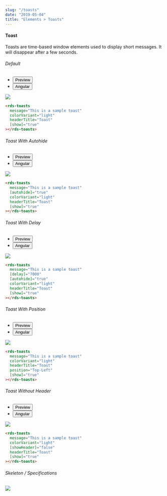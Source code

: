 ```yaml
---
slug: "/toasts"
date: "2019-05-04"
title: "Elements > Toasts"
---
```


<!-- CSS only -->
<link href="https://cdn.jsdelivr.net/npm/bootstrap@5.1.3/dist/css/bootstrap.min.css" rel="stylesheet" integrity="sha384-1BmE4kWBq78iYhFldvKuhfTAU6auU8tT94WrHftjDbrCEXSU1oBoqyl2QvZ6jIW3" crossorigin="anonymous">
<link rel="stylesheet" href="../../../../../../../raaghu/src/assets/css/style-elements.css">
<link rel="stylesheet" href="../../../../../../../raaghu/src/assets/css/main.css">

#### Toast

<p class="checkbox-def">Toasts are time-based window elements used to display short messages. It will disappear after a few seconds.</p>


<section class="py-4">
    <h6>Default</h6>
    <div class="py-3">
      <div class="cust-tabs">
        <ul class="nav nav-tabs" id="myTab" role="tablist">
          <li class="nav-item" role="presentation">
            <button class="nav-link active" id="PreviewPosition-tab" data-bs-toggle="tab" data-bs-target="#PreviewPosition" type="button" role="tab" aria-controls="PreviewPosition" aria-selected="true">Preview </button>
          </li>
          <li class="nav-item" role="presentation">
            <button class="nav-link" id="AngularPosition-tab" data-bs-toggle="tab" data-bs-target="#AngularPosition" type="button" role="tab" aria-controls="AngularPosition" aria-selected="false"><i class="bi bi-code-slash" style="font-size:1.0rem"></i>Angular</button>
          </li>
        </ul>
      </div>
      <div class="tab-content card border" id="myTabContent">
        <div class="tab-pane fade show active" id="PreviewPosition" role="tabpanel" aria-labelledby="PreviewPosition-tab">
          <div class="contents p-5">
             <div class="row">
                <div class="col-md-12">
                  <img src="images/toast.png" class="img-fluid">
                </div>                 
              </div>
            </div>
        </div>
        <div class="tab-pane fade show" id="AngularPosition" role="tabpanel" aria-labelledby="AngularPosition-tab">
          <div class="contents bg-code">
<div class="row  m-0 p-4">

```html
<rds-toasts
  message="This is a sample toast"
  colorVariant="light"
  headerTitle="Toast"
  [show]="true"
></rds-toasts>
```

</div>
          </div>
        </div>
      </div>
    </div>
  </section>

  <section class="py-4">
    <h6>Toast With Autohide</h6>
    <div class="py-3">
      <div class="cust-tabs">
        <ul class="nav nav-tabs" id="myTab" role="tablist">
          <li class="nav-item" role="presentation">
            <button class="nav-link active" id="PreviewToast-tab" data-bs-toggle="tab" data-bs-target="#PreviewToast" type="button" role="tab" aria-controls="PreviewToast" aria-selected="true">Preview </button>
          </li>
          <li class="nav-item" role="presentation">
            <button class="nav-link" id="AngularToast-tab" data-bs-toggle="tab" data-bs-target="#AngularToast" type="button" role="tab" aria-controls="AngularToast" aria-selected="false"><i class="bi bi-code-slash" style="font-size:1.0rem"></i>Angular</button>
          </li>
        </ul>
      </div>
      <div class="tab-content card border" id="myTabContent">
        <div class="tab-pane fade show active" id="PreviewToast" role="tabpanel" aria-labelledby="PreviewToast-tab">
          <div class="contents p-5">
              <div class="row">
                 <div class="col-md-12">
                     <img src="images/toast.png" class="img-fluid">
                 </div>                
                </div>
             </div>
        </div>
        <div class="tab-pane fade show" id="AngularToast" role="tabpanel" aria-labelledby="AngularToast-tab">
          <div class="contents bg-code">
<div class="row  m-0 p-4">

```html
<rds-toasts
  message="This is a sample toast"
  [autohide]="true"
  colorVariant="light"
  headerTitle="Toast"
  [show]="true"
></rds-toasts>
```

</div>
          </div>
        </div>
      </div>
    </div>
  </section>


  <section class="py-4">
    <h6>Toast With Delay</h6>
    <div class="py-3">
      <div class="cust-tabs">
        <ul class="nav nav-tabs" id="myTab" role="tablist">
          <li class="nav-item" role="presentation">
            <button class="nav-link active" id="PreviewAction2-tab" data-bs-toggle="tab" data-bs-target="#PreviewAction2" type="button" role="tab" aria-controls="PreviewAction2" aria-selected="true">Preview </button>
          </li>
          <li class="nav-item" role="presentation">
            <button class="nav-link" id="AngularAction2-tab" data-bs-toggle="tab" data-bs-target="#AngularAction2" type="button" role="tab" aria-controls="AngularAction2" aria-selected="false"><i class="bi bi-code-slash" style="font-size:1.0rem"></i>Angular</button>
          </li>
        </ul>
      </div>
      <div class="tab-content card border" id="myTabContent">
        <div class="tab-pane fade show active" id="PreviewAction2" role="tabpanel" aria-labelledby="PreviewAction2-tab">
          <div class="contents bg-light p-5">
            <div class="row">
             <img src="images/toast.png" class="img-fluid w-50">
               </div>
           </div>
        </div>
        <div class="tab-pane fade show" id="AngularAction2" role="tabpanel" aria-labelledby="AngularAction2-tab">
          <div class="contents bg-code">
<div class="row  m-0 p-4">

```html
<rds-toasts
  message="This is a sample toast"
  [delay]="7000"
  [autohide]="true"
  colorVariant="light"
  headerTitle="Toast"
  [show]="true"
></rds-toasts>
```

</div>
          </div>
        </div>
      </div>
    </div>
  </section>

 <section class="py-4">
    <h6>Toast With Position</h6>
    <div class="py-3">
      <div class="cust-tabs">
        <ul class="nav nav-tabs" id="myTab" role="tablist">
          <li class="nav-item" role="presentation">
            <button class="nav-link active" id="PreviewAction3-tab" data-bs-toggle="tab" data-bs-target="#PreviewAction3" type="button" role="tab" aria-controls="PreviewAction3" aria-selected="true">Preview </button>
          </li>
          <li class="nav-item" role="presentation">
            <button class="nav-link" id="AngularAction3-tab" data-bs-toggle="tab" data-bs-target="#AngularAction3" type="button" role="tab" aria-controls="AngularAction3" aria-selected="false"><i class="bi bi-code-slash" style="font-size:1.0rem"></i>Angular</button>
          </li>
        </ul>
      </div>
      <div class="tab-content card border" id="myTabContent">
        <div class="tab-pane fade show active" id="PreviewAction3" role="tabpanel" aria-labelledby="PreviewAction3-tab">
          <div class="contents bg-light p-5">
            <div class="row">
             <img src="images/toast.png" class="w-50">
               </div>
           </div>
        </div>
        <div class="tab-pane fade show" id="AngularAction3" role="tabpanel" aria-labelledby="AngularAction3-tab">
          <div class="contents bg-code">
<div class="row  m-0 p-4">

```html
<rds-toasts
  message="This is a sample toast"
  colorVariant="light"
  headerTitle="Toast"
  position="Top-Left"
  [show]="true"
></rds-toasts>
```

</div>
          </div>
        </div>
      </div>
    </div>
  </section>

 <section class="py-4">
    <h6>Toast Without Header</h6>
    <div class="py-3">
      <div class="cust-tabs">
        <ul class="nav nav-tabs" id="myTab" role="tablist">
          <li class="nav-item" role="presentation">
            <button class="nav-link active" id="PreviewAction4-tab" data-bs-toggle="tab" data-bs-target="#PreviewAction4" type="button" role="tab" aria-controls="PreviewAction4" aria-selected="true">Preview </button>
          </li>
          <li class="nav-item" role="presentation">
            <button class="nav-link" id="AngularAction4-tab" data-bs-toggle="tab" data-bs-target="#AngularAction4" type="button" role="tab" aria-controls="AngularAction4" aria-selected="false"><i class="bi bi-code-slash" style="font-size:1.0rem"></i>Angular</button>
          </li>
        </ul>
      </div>
      <div class="tab-content card border" id="myTabContent">
        <div class="tab-pane fade show active" id="PreviewAction4" role="tabpanel" aria-labelledby="PreviewAction4-tab">
          <div class="contents bg-light p-5">
            <div class="row">
             <img src="images/toast-without-header.png" class="w-50">
               </div>
           </div>
        </div>
        <div class="tab-pane fade show" id="AngularAction4" role="tabpanel" aria-labelledby="AngularAction4-tab">
          <div class="contents bg-code">
<div class="row  m-0 p-4">

```html
<rds-toasts
  message="This is a sample toast"
  colorVariant="light"
  [showHeader]="false"
  headerTitle="Toast"
  [show]="true"
></rds-toasts>
```

</div>
          </div>
        </div>
      </div>
    </div>
  </section>

  <section class="py-4">
                        <h6>
                           Skeleton / Specifications
                        </h6>
                        <div class="py-3">
                              <!-- Tab panes -->
                              <div class="card border p-5">
                                 <div class="row">
                                    <div class="col-md-12">
                                       <img src="https://portal.raaghu.io/images/components/_toast-message/img-1.png" class="img-fluid"> 
                                    </div> 
                                 </div>
                              </div>
                        </div>
                     </section>

<!-- JavaScript Bundle with Popper -->
<script src="https://cdn.jsdelivr.net/npm/bootstrap@5.1.3/dist/js/bootstrap.bundle.min.js" integrity="sha384-ka7Sk0Gln4gmtz2MlQnikT1wXgYsOg+OMhuP+IlRH9sENBO0LRn5q+8nbTov4+1p" crossorigin="anonymous"></script>
